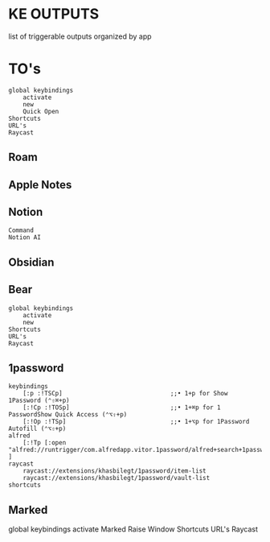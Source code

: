 # KE OUTPUTS
list of triggerable outputs organized by app

# TO's 
    global keybindings
        activate
        new
        Quick Open
    Shortcuts
    URL's
    Raycast


## Roam
## Apple Notes
## Notion
    Command
    Notion AI
## Obsidian
    
## Bear
    global keybindings
        activate
        new
    Shortcuts
    URL's
    Raycast
## 1password
    keybindings
        [:p :!TSCp]              				 ;;• 1+p for Show 1Password (⌃⇧⌘+p)
	    [:!Cp :!TOSp]            				 ;;• 1+⌘p for 1 PasswordShow Quick Access (⌃⌥⇧+p)
	    [:!Op :!TSp]             				 ;;• 1+⌥p for 1Password Autofill (⌃⌥⇧+p)
	alfred
        [:!Tp [:open "alfred://runtrigger/com.alfredapp.vitor.1password/alfred+search+1password"] ]
	raycast
        raycast://extensions/khasbilegt/1password/item-list
	    raycast://extensions/khasbilegt/1password/vault-list
    shortcuts

## Marked
global keybindings
        activate Marked
        Raise Window
    Shortcuts
    URL's
    Raycast